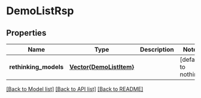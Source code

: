 # DemoListRsp


## Properties
Name | Type | Description | Notes
------------ | ------------- | ------------- | -------------
**rethinking_models** | [**Vector{DemoListItem}**](DemoListItem.md) |  | [default to nothing]


[[Back to Model list]](../README.md#models) [[Back to API list]](../README.md#api-endpoints) [[Back to README]](../README.md)


